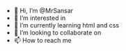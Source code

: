 - 👋 Hi, I’m @MrSansar
- 👀 I’m interested in
- 🌱 I’m currently learning html and css
- 💞️ I’m looking to collaborate on 
- 📫 How to reach me 

<!---
MrSansar/MrSansar is a ✨ special ✨ repository because its `README.md` (this file) appears on your GitHub profile.
You can click the Preview link to take a look at your changes.
--->
